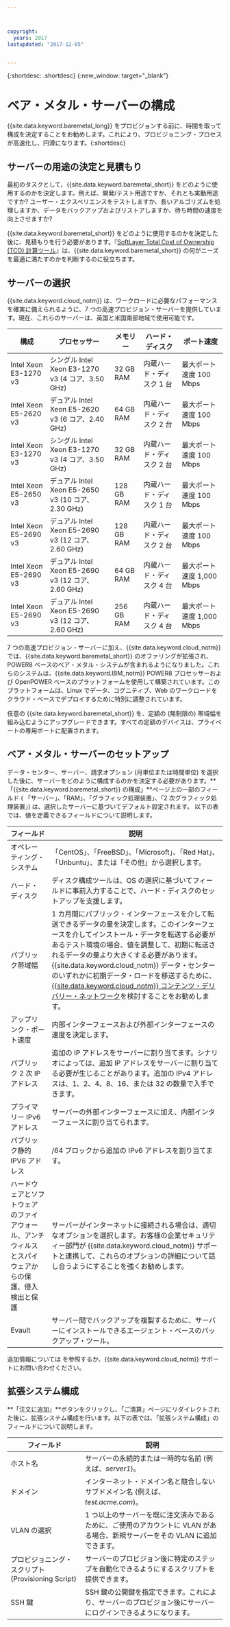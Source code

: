 ```yaml
---



copyright:
  years: 2017
lastupdated: "2017-12-05"


---
```


{:shortdesc: .shortdesc}
{:new_window: target="_blank"}

# ベア・メタル・サーバーの構成

{{site.data.keyword.baremetal_long}} をプロビジョンする前に、時間を取って構成を決定することをお勧めします。これにより、プロビジョニング・プロセスが高速化し、円滑になります。{:shortdesc}

## サーバーの用途の決定と見積もり

最初のタスクとして、{{site.data.keyword.baremetal_short}} をどのように使用するのかを決定します。例えば、開発/テスト用途ですか、それとも実動用途ですか? ユーザー・エクスペリエンスをテストしますか、長いアルゴリズムを処理しますか、データをバックアップおよびリストアしますか、待ち時間の速度を向上させますか?

{{site.data.keyword.baremetal_short}} をどのように使用するのかを決定した後に、見積もりを行う必要があります。『[SoftLayer Total Cost of Ownership (TCO) 計算ツール](http://www.softlayer.com/tco/)』は、{{site.data.keyword.baremetal_short}} の何がニーズを最適に満たすのかを判断するのに役立ちます。

## サーバーの選択

{{site.data.keyword.cloud_notm}} は、ワークロードに必要なパフォーマンスを確実に備えられるように、7 つの高速プロビジョン・サーバーを提供しています。現在、これらのサーバーは、英国と米国南部地域で使用可能です。

| **構成** | **プロセッサー** | **メモリー** | **ハード・ディスク** | **ポート速度** |
|-------------------|---------------|------------|----------------|----------------|
| Intel Xeon E3-1270 v3 |シングル Intel Xeon E3-1270 v3 (4 コア、3.50 GHz) |32 GB RAM |内蔵ハード・ディスク 1 台 |最大ポート速度 100 Mbps|
|Intel Xeon E5-2620 v3 |デュアル Intel Xeon E5-2620 v3 (6 コア、2.40 GHz) |64 GB RAM |内蔵ハード・ディスク 2 台 |最大ポート速度 100 Mbps|
|Intel Xeon E3-1270 v3 |シングル Intel Xeon E3-1270 v3 (4 コア、3.50 GHz) |32 GB RAM |内蔵ハード・ディスク 2 台 |最大ポート速度 100 Mbps|
|Intel Xeon E5-2650 v3 |デュアル Intel Xeon E5-2650 v3 (10 コア、2.30 GHz) |128 GB RAM |内蔵ハード・ディスク 1 台 |最大ポート速度 100 Mbps|
|Intel Xeon E5-2690 v3 |デュアル Intel Xeon E5-2690 v3 (12 コア、2.60 GHz) |128 GB RAM |内蔵ハード・ディスク 2 台 |最大ポート速度 100 Mbps|
|Intel Xeon E5-2690 v3 |デュアル Intel Xeon E5-2690 v3 (12 コア、2.60 GHz) |64 GB RAM |内蔵ハード・ディスク 4 台 |最大ポート速度 1,000 Mbps|
|Intel Xeon E5-2690 v3 |デュアル Intel Xeon E5-2690 v3 (12 コア、2.60 GHz) |256 GB RAM |内蔵ハード・ディスク 4 台 |最大ポート速度 1,000 Mbps|

7 つの高速プロビジョン・サーバーに加え、{{site.data.keyword.cloud_notm}} では、{{site.data.keyword.baremetal_short}} のオファリングが拡張され、POWER8 ベースのベア・メタル・システムが含まれるようになりました。これらのシステムは、{{site.data.keyword.IBM_notm}} POWER8 プロセッサーおよび OpenPOWER ベースのプラットフォームを使用して構築されています。このプラットフォームは、Linux でデータ、コグニティブ、Web のワークロードをクラウド・ベースでデプロイするために特別に調整されています。

任意の {{site.data.keyword.baremetal_short}} を、定額の (無制限の) 帯域幅を組み込むようにアップグレードできます。すべての定額のデバイスは、プライベートの専用ポートに配置されます。

## ベア・メタル・サーバーのセットアップ

データ・センター、サーバー、請求オプション (月単位または時間単位) を選択した後に、サーバーをどのように構成するのかを決定する必要があります。**「{{site.data.keyword.baremetal_short}} の構成」**ページ上の一部のフィールド ( 「サーバー」、「RAM」、「グラフィック処理装置」、「2 次グラフィック処理装置」) は、選択したサーバーに基づいてデフォルト設定されます。 以下の表では、値を定義できるフィールドについて説明します。

| **フィールド** | **説明** |
|-------------------|---------------|
|オペレーティング・システム |「CentOS」、「FreeBSD」、「Microsoft」、「Red Hat」、「Unbuntu」、または「その他」から選択します。|
|ハード・ディスク |ディスク構成ツールは、OS の選択に基づいてフィールドに事前入力することで、ハード・ディスクのセットアップを支援します。|
|パブリック帯域幅 |1 カ月間にパブリック・インターフェースを介して転送できるデータの量を決定します。このインターフェースを介してインストール・データを転送する必要があるテスト環境の場合、値を調整して、初期に転送されるデータの量より大きくする必要があります。{{site.data.keyword.cloud_notm}} データ・センターのいずれかに初期データ・ロードを移送するために、[{{site.data.keyword.cloud_notm}} コンテンツ・デリバリー・ネットワーク](https://www.ibm.com/cloud/cdn)を検討することをお勧めします。|
|アップリンク・ポート速度 |内部インターフェースおよび外部インターフェースの速度を決定します。|
|パブリック 2 次 IP アドレス |追加の IP アドレスをサーバーに割り当てます。シナリオによっては、追加 IP アドレスをサーバーに割り当てる必要が生じることがあります。追加の IPv4 アドレスは、1、2、4、8、16、または 32 の数量で入手できます。|
|プライマリー IPv6 アドレス |サーバーの外部インターフェースに加え、内部インターフェースに割り当てられます。|
|パブリック静的 IPV6 アドレス |/64 ブロックから追加の IPv6 アドレスを割り当てます。|
|ハードウェアとソフトウェアのファイアウォール、アンチウィルスとスパイウェアからの保護、侵入検出と保護 |サーバーがインターネットに接続される場合は、適切なオプションを選択します。お客様の企業セキュリティー部門が {{site.data.keyword.cloud_notm}} サポートと連携して、これらのオプションの詳細について話し合うようにすることを強くお勧めします。|
|Evault |サーバー間でバックアップを複製するために、サーバーにインストールできるエージェント・ベースのバックアップ・ツール。|

追加情報については を参照するか、{{site.data.keyword.cloud_notm}} サポートにお問い合わせください。


## 拡張システム構成

**「注文に追加」**ボタンをクリックし、「ご清算」ページにリダイレクトされた後に、拡張システム構成を行います。以下の表では、「拡張システム構成」のフィールドについて説明します。

| **フィールド** | **説明** |
|-------------------|---------------|
|ホスト名 |サーバーの永続的または一時的な名前 (例えば、_server1_)。|
|ドメイン |インターネット・ドメイン名と競合しないサブドメイン名 (例えば、_test.acme.com_)。|
|VLAN の選択 |1 つ以上のサーバーを既に注文済みであるために、ご使用のアカウントに VLAN がある場合、新規サーバーをその VLAN に追加できます。|
|プロビジョニング・スクリプト (Provisioning Script) |サーバーのプロビジョン後に特定のステップを自動化できるようにするスクリプトを提供できます。|
|SSH 鍵 |SSH 鍵の公開鍵を指定できます。これにより、サーバーのプロビジョン後にサーバーにログインできるようになります。|
